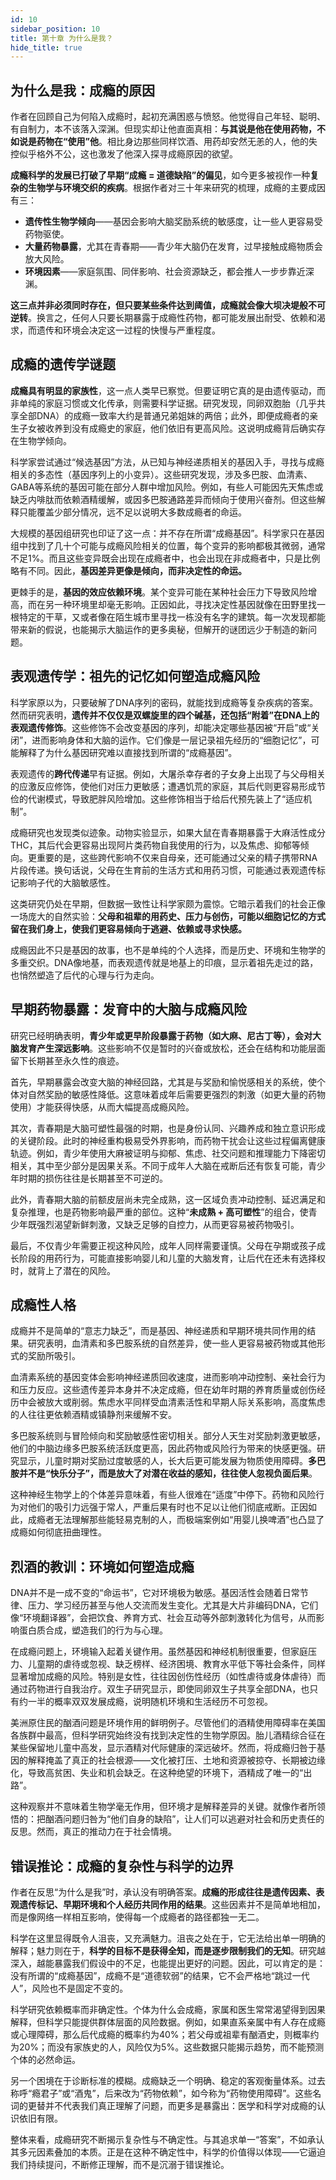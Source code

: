 ```yaml
---
id: 10
sidebar_position: 10
title: 第十章 为什么是我？
hide_title: true
---
```


## 为什么是我：成瘾的原因
作者在回顾自己为何陷入成瘾时，起初充满困惑与愤怒。他觉得自己年轻、聪明、有自制力，本不该落入深渊。但现实却让他直面真相：**与其说是他在使用药物，不如说是药物在“使用”他**。相比身边那些同样饮酒、用药却安然无恙的人，他的失控似乎格外不公，这也激发了他深入探寻成瘾原因的欲望。

**成瘾科学的发展已打破了早期“成瘾 = 道德缺陷”的偏见**，如今更多被视作一种**复杂的生物学与环境交织的疾病**。根据作者对三十年来研究的梳理，成瘾的主要成因有三：
- **遗传性生物学倾向**——基因会影响大脑奖励系统的敏感度，让一些人更容易受药物驱使。
- **大量药物暴露**，尤其在青春期——青少年大脑仍在发育，过早接触成瘾物质会放大风险。
- **环境因素**——家庭氛围、同伴影响、社会资源缺乏，都会推人一步步靠近深渊。

**这三点并非必须同时存在，但只要某些条件达到阈值，成瘾就会像大坝决堤般不可逆转**。换言之，任何人只要长期暴露于成瘾性药物，都可能发展出耐受、依赖和渴求，而遗传和环境会决定这一过程的快慢与严重程度。

## 成瘾的遗传学谜题
**成瘾具有明显的家族性**，这一点人类早已察觉。但要证明它真的是由遗传驱动，而非单纯的家庭习惯或文化传承，则需要科学证据。研究发现，同卵双胞胎（几乎共享全部DNA）的成瘾一致率大约是普通兄弟姐妹的两倍；此外，即便成瘾者的亲生子女被收养到没有成瘾史的家庭，他们依旧有更高风险。这说明成瘾背后确实存在生物学倾向。

科学家尝试通过“候选基因”方法，从已知与神经递质相关的基因入手，寻找与成瘾相关的多态性（基因序列上的小变异）。这些研究发现，涉及多巴胺、血清素、GABA等系统的基因可能在部分人群中增加风险。例如，有些人可能因先天焦虑或缺乏内啡肽而依赖酒精缓解，或因多巴胺通路差异而倾向于使用兴奋剂。但这些解释只能覆盖少部分情况，远不足以说明大多数成瘾者的命运。

大规模的基因组研究也印证了这一点：并不存在所谓“成瘾基因”。科学家只在基因组中找到了几十个可能与成瘾风险相关的位置，每个变异的影响都极其微弱，通常不足1%。而且这些变异既会出现在成瘾者中，也会出现在非成瘾者中，只是比例略有不同。因此，**基因差异更像是倾向，而非决定性的命运。**

更棘手的是，**基因的效应依赖环境**。某个变异可能在某种社会压力下导致风险增高，而在另一种环境里却毫无影响。正因如此，寻找决定性基因就像在田野里找一根特定的干草，又或者像在陌生城市里寻找一栋没有名字的建筑。每一次发现都能带来新的假说，也能揭示大脑运作的更多奥秘，但解开的谜团远少于制造的新问题。

## 表观遗传学：祖先的记忆如何塑造成瘾风险
科学家原以为，只要破解了DNA序列的密码，就能找到成瘾等复杂疾病的答案。然而研究表明，**遗传并不仅仅是双螺旋里的四个碱基，还包括“附着”在DNA上的表观遗传修饰**。这些修饰不会改变基因的序列，却能决定哪些基因被“开启”或“关闭”，进而影响身体和大脑的运作。它们像是一层记录祖先经历的“细胞记忆”，可能解释了为什么基因研究难以直接找到所谓的“成瘾基因”。

表观遗传的**跨代传递**早有证据。例如，大屠杀幸存者的子女身上出现了与父母相关的应激反应修饰，使他们对压力更敏感；遭遇饥荒的家庭，其后代则更容易形成节俭的代谢模式，导致肥胖风险增加。这些修饰相当于给后代预先装上了“适应机制”。

成瘾研究也发现类似迹象。动物实验显示，如果大鼠在青春期暴露于大麻活性成分THC，其后代会更容易出现阿片类药物自我使用的行为，以及焦虑、抑郁等倾向。更重要的是，这些跨代影响不仅来自母亲，还可能通过父亲的精子携带RNA片段传递。换句话说，父母在生育前的生活方式和用药习惯，可能通过表观遗传标记影响子代的大脑敏感性。

这类研究仍处在早期，但数据一致性让科学家颇为震惊。它暗示着我们的社会正像一场庞大的自然实验：**父母和祖辈的用药史、压力与创伤，可能以细胞记忆的方式留在我们身上，使我们更容易倾向于逃避、依赖或寻求快感。**

成瘾因此不只是基因的故事，也不是单纯的个人选择，而是历史、环境和生物学的多重交织。DNA像地基，而表观遗传就是地基上的印痕，显示着祖先走过的路，也悄然塑造了后代的心理与行为走向。

## 早期药物暴露：发育中的大脑与成瘾风险
研究已经明确表明，**青少年或更早阶段暴露于药物（如大麻、尼古丁等），会对大脑发育产生深远影响**。这些影响不仅是暂时的兴奋或放松，还会在结构和功能层面留下长期甚至永久性的痕迹。

首先，早期暴露会改变大脑的神经回路，尤其是与奖励和愉悦感相关的系统，使个体对自然奖励的敏感性降低。这意味着成年后需要更强烈的刺激（如更大量的药物使用）才能获得快感，从而大幅提高成瘾风险。

其次，青春期是大脑可塑性最强的时期，也是身份认同、兴趣养成和独立意识形成的关键阶段。此时的神经重构极易受外界影响，而药物干扰会让这些过程偏离健康轨迹。例如，青少年使用大麻被证明与抑郁、焦虑、社交问题和推理能力下降密切相关，其中至少部分是因果关系。不同于成年人大脑在戒断后还有恢复可能，青少年时期的损伤往往是长期甚至不可逆的。

此外，青春期大脑的前额皮层尚未完全成熟，这一区域负责冲动控制、延迟满足和复杂推理，也是药物影响最严重的部位。这种“**未成熟 + 高可塑性**”的组合，使青少年既强烈渴望新鲜刺激，又缺乏足够的自控力，从而更容易被药物吸引。

最后，不仅青少年需要正视这种风险，成年人同样需要谨慎。父母在孕期或孩子成长阶段的用药行为，可能直接影响婴儿和儿童的大脑发育，让后代在还未有选择权时，就背上了潜在的风险。

## 成瘾性人格
成瘾并不是简单的“意志力缺乏”，而是基因、神经递质和早期环境共同作用的结果。研究表明，血清素和多巴胺系统的自然差异，使一些人更容易被药物或其他形式的奖励所吸引。

血清素系统的基因变体会影响神经递质回收速度，进而影响冲动控制、亲社会行为和压力反应。这些遗传差异本身并不决定成瘾，但在幼年时期的养育质量或创伤经历中会被放大或削弱。焦虑水平同样受血清素活性和早期人际关系影响，高度焦虑的人往往更依赖酒精或镇静剂来缓解不安。

多巴胺系统则与冒险倾向和奖励敏感性密切相关。部分人天生对奖励刺激更敏感，他们的中脑边缘多巴胺系统活跃度更高，因此药物或风险行为带来的快感更强。研究显示，儿童时期对奖励过度敏感的人，长大后更可能发展为物质使用障碍。**多巴胺并不是“快乐分子”，而是放大了对潜在收益的感知，往往使人忽视负面后果**。

这种神经生物学上的个体差异意味着，有些人很难在“适度”中停下。药物和风险行为对他们的吸引力远强于常人，严重后果有时也不足以让他们彻底戒断。正因如此，成瘾者无法理解那些能轻易克制的人，而极端案例如“用婴儿换啤酒”也凸显了成瘾如何彻底扭曲理性。

## 烈酒的教训：环境如何塑造成瘾
DNA并不是一成不变的“命运书”，它对环境极为敏感。基因活性会随着日常节律、压力、学习经历甚至与他人交流而发生变化。尤其是大片非编码DNA，它们像“环境翻译器”，会把饮食、养育方式、社会互动等外部刺激转化为信号，从而影响蛋白质合成，塑造我们的行为与心理。

在成瘾问题上，环境输入起着关键作用。虽然基因和神经机制很重要，但家庭压力、儿童期的虐待或忽视、缺乏榜样、经济困境、教育水平低下等社会条件，同样显著增加成瘾的风险。特别是女性，往往因创伤性经历（如性虐待或身体虐待）而通过药物进行自我治疗。双生子研究显示，即使同卵双生子共享全部DNA，也只有约一半的概率双双发展成瘾，说明随机环境和生活经历不可忽视。

美洲原住民的酗酒问题是环境作用的鲜明例子。尽管他们的酒精使用障碍率在美国各族群中最高，但科学研究始终没有找到决定性的生物学原因。胎儿酒精综合征在某些保留地儿童中高发，显示酒精对代际健康的深远破坏。然而，将成瘾归咎于基因的解释掩盖了真正的社会根源——文化被打压、土地和资源被掠夺、长期被边缘化，导致高贫困、失业和机会缺乏。在这种绝望的环境下，酒精成了唯一的“出路”。

这种观察并不意味着生物学毫无作用，但环境才是解释差异的关键。就像作者所领悟的：把酗酒问题归咎为“他们自身的缺陷”，让人们可以逃避对社会和历史责任的反思。然而，真正的推动力在于社会情境。

## 错误推论：成瘾的复杂性与科学的边界
作者在反思“为什么是我”时，承认没有明确答案。**成瘾的形成往往是遗传因素、表观遗传标记、早期环境和个人经历共同作用的结果**。这些因素并不是简单地相加，而是像网络一样相互影响，使得每一个成瘾者的路径都独一无二。

科学在这里显得既令人沮丧，又充满魅力。沮丧之处在于，它无法给出单一明确的解释；魅力则在于，**科学的目标不是获得全知，而是逐步限制我们的无知**。研究越深入，越能暴露我们假设中的不足，也能提出更好的问题。因此，可以肯定的是：没有所谓的“成瘾基因”，成瘾不是“道德软弱”的结果，它不会严格地“跳过一代人”，风险也不是固定不变的。

科学研究依赖概率而非确定性。个体为什么会成瘾，家属和医生常常渴望得到因果解释，但科学只能提供群体层面的风险数据。例如，如果直系亲属中有人存在成瘾或心理障碍，那么后代成瘾的概率约为40%；若父母或祖辈有酗酒史，则概率约为20%；而没有家族史的人，风险仅为5%。这些数据只能揭示趋势，而不能预测个体的必然命运。

另一个困境在于诊断标准的模糊。成瘾缺乏一个明确、稳定的客观衡量体系。过去称呼“瘾君子”或“酒鬼”，后来改为“药物依赖”，如今称为“药物使用障碍”。这些名词的更替并不代表我们真正理解了问题，而更多是暴露出：医学和科学对成瘾的认识依旧有限。

整体来看，成瘾研究不断揭示复杂性与不确定性。与其追求单一“答案”，不如承认其多元因素叠加的本质。正是在这种不确定性中，科学的价值得以体现——它逼迫我们持续提问，不断修正理解，而不是沉溺于错误推论。